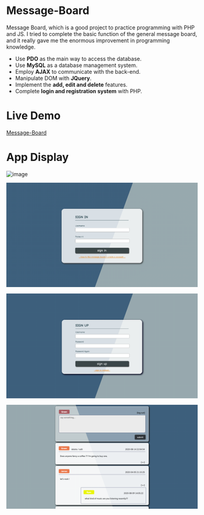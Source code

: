 # Message-Board

Message Board, which is a good project to practice programming with PHP and JS. I tried to complete the basic function of the general message board, and it really gave me the enormous improvement in programming knowledge.

+ Use **PDO** as the main way to access the database.
+ Use **MySQL** as a database management system.
+ Employ **AJAX** to communicate with the back-end.
+ Manipulate DOM with **JQuery**.
+ Implement the **add, edit and delete** features.
+ Complete **login and registration system** with PHP.

# Live Demo
[Message-Board](https://chia-mb.herokuapp.com/sign-in/sign_in.php)


# App Display

![image](https://github.com/Chia-Hsing/Message-Board/blob/master/img/gif.gif)

![image](https://github.com/Chia-Hsing/Message-Board/blob/master/img/1.png)

![image](https://github.com/Chia-Hsing/Message-Board/blob/master/img/3.png)

![image](https://github.com/Chia-Hsing/Message-Board/blob/master/img/2.png)


